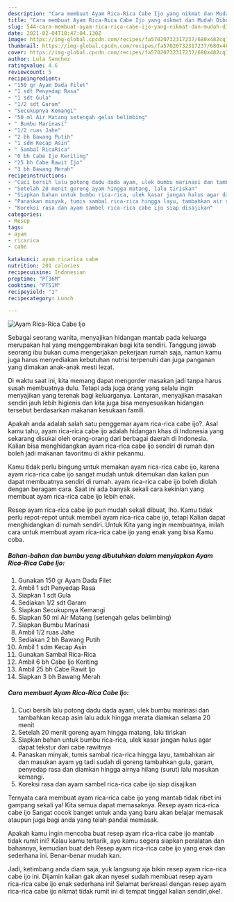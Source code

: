 ```yaml
---
description: "Cara membuat Ayam Rica-Rica Cabe Ijo yang nikmat dan Mudah Dibuat"
title: "Cara membuat Ayam Rica-Rica Cabe Ijo yang nikmat dan Mudah Dibuat"
slug: 544-cara-membuat-ayam-rica-rica-cabe-ijo-yang-nikmat-dan-mudah-dibuat
date: 2021-02-04T18:47:04.130Z
image: https://img-global.cpcdn.com/recipes/fa57020732317237/680x482cq70/ayam-rica-rica-cabe-ijo-foto-resep-utama.jpg
thumbnail: https://img-global.cpcdn.com/recipes/fa57020732317237/680x482cq70/ayam-rica-rica-cabe-ijo-foto-resep-utama.jpg
cover: https://img-global.cpcdn.com/recipes/fa57020732317237/680x482cq70/ayam-rica-rica-cabe-ijo-foto-resep-utama.jpg
author: Lula Sanchez
ratingvalue: 4.6
reviewcount: 5
recipeingredient:
- "150 gr Ayam Dada Filet"
- "1 sdt Penyedap Rasa"
- "1 sdt Gula"
- "1/2 sdt Garam"
- "Secukupnya Kemangi"
- "50 ml Air Matang setengah gelas belimbing"
- " Bumbu Marinasi"
- "1/2 ruas Jahe"
- "2 bh Bawang Putih"
- "1 sdm Kecap Asin"
- " Sambal RicaRica"
- "6 bh Cabe Ijo Keriting"
- "25 bh Cabe Rawit Ijo"
- "3 bh Bawang Merah"
recipeinstructions:
- "Cuci bersih lalu potong dadu dada ayam, ulek bumbu marinasi dan tambahkan kecap asin lalu aduk hingga merata diamkan selama 20 menit"
- "Setelah 20 menit goreng ayam hingga matang, lalu tiriskan"
- "Siapkan bahan untuk bumbu rica-rica, ulek kasar jangan halus agar dapat tekstur dari cabe rawitnya"
- "Panaskan minyak, tumis sambal rica-rica hingga layu, tambahkan air dan masukan ayam yg tadi sudah di goreng tambahkan gula, garam, penyedap rasa dan diamkan hingga airnya hilang (surut) lalu masukan kemangi."
- "Koreksi rasa dan ayam sambel rica-rica cabe ijo siap disajikan"
categories:
- Resep
tags:
- ayam
- ricarica
- cabe

katakunci: ayam ricarica cabe 
nutrition: 201 calories
recipecuisine: Indonesian
preptime: "PT36M"
cooktime: "PT51M"
recipeyield: "1"
recipecategory: Lunch

---
```



![Ayam Rica-Rica Cabe Ijo](https://img-global.cpcdn.com/recipes/fa57020732317237/680x482cq70/ayam-rica-rica-cabe-ijo-foto-resep-utama.jpg)

Sebagai seorang wanita, menyajikan hidangan mantab pada keluarga merupakan hal yang menggembirakan bagi kita sendiri. Tanggung jawab seorang ibu bukan cuma mengerjakan pekerjaan rumah saja, namun kamu juga harus menyediakan kebutuhan nutrisi terpenuhi dan juga panganan yang dimakan anak-anak mesti lezat.

Di waktu  saat ini, kita memang dapat mengorder masakan jadi tanpa harus susah membuatnya dulu. Tetapi ada juga orang yang selalu ingin menyajikan yang terenak bagi keluarganya. Lantaran, menyajikan masakan sendiri jauh lebih higienis dan kita juga bisa menyesuaikan hidangan tersebut berdasarkan makanan kesukaan famili. 



Apakah anda adalah salah satu penggemar ayam rica-rica cabe ijo?. Asal kamu tahu, ayam rica-rica cabe ijo adalah hidangan khas di Indonesia yang sekarang disukai oleh orang-orang dari berbagai daerah di Indonesia. Kalian bisa menghidangkan ayam rica-rica cabe ijo sendiri di rumah dan boleh jadi makanan favoritmu di akhir pekanmu.

Kamu tidak perlu bingung untuk memakan ayam rica-rica cabe ijo, karena ayam rica-rica cabe ijo sangat mudah untuk ditemukan dan kalian pun dapat membuatnya sendiri di rumah. ayam rica-rica cabe ijo boleh diolah dengan beragam cara. Saat ini ada banyak sekali cara kekinian yang membuat ayam rica-rica cabe ijo lebih enak.

Resep ayam rica-rica cabe ijo pun mudah sekali dibuat, lho. Kamu tidak perlu repot-repot untuk membeli ayam rica-rica cabe ijo, tetapi Kalian dapat menghidangkan di rumah sendiri. Untuk Kita yang ingin membuatnya, inilah cara untuk membuat ayam rica-rica cabe ijo yang enak yang bisa Kamu coba.

<!--inarticleads1-->

##### Bahan-bahan dan bumbu yang dibutuhkan dalam menyiapkan Ayam Rica-Rica Cabe Ijo:

1. Gunakan 150 gr Ayam Dada Filet
1. Ambil 1 sdt Penyedap Rasa
1. Siapkan 1 sdt Gula
1. Sediakan 1/2 sdt Garam
1. Siapkan Secukupnya Kemangi
1. Siapkan 50 ml Air Matang (setengah gelas belimbing)
1. Siapkan  Bumbu Marinasi
1. Ambil 1/2 ruas Jahe
1. Sediakan 2 bh Bawang Putih
1. Ambil 1 sdm Kecap Asin
1. Gunakan  Sambal Rica-Rica
1. Ambil 6 bh Cabe Ijo Keriting
1. Ambil 25 bh Cabe Rawit Ijo
1. Siapkan 3 bh Bawang Merah




<!--inarticleads2-->

##### Cara membuat Ayam Rica-Rica Cabe Ijo:

1. Cuci bersih lalu potong dadu dada ayam, ulek bumbu marinasi dan tambahkan kecap asin lalu aduk hingga merata diamkan selama 20 menit
1. Setelah 20 menit goreng ayam hingga matang, lalu tiriskan
1. Siapkan bahan untuk bumbu rica-rica, ulek kasar jangan halus agar dapat tekstur dari cabe rawitnya
1. Panaskan minyak, tumis sambal rica-rica hingga layu, tambahkan air dan masukan ayam yg tadi sudah di goreng tambahkan gula, garam, penyedap rasa dan diamkan hingga airnya hilang (surut) lalu masukan kemangi.
1. Koreksi rasa dan ayam sambel rica-rica cabe ijo siap disajikan




Ternyata cara membuat ayam rica-rica cabe ijo yang mantab tidak ribet ini gampang sekali ya! Kita semua dapat memasaknya. Resep ayam rica-rica cabe ijo Sangat cocok banget untuk anda yang baru akan belajar memasak ataupun juga bagi anda yang telah pandai memasak.

Apakah kamu ingin mencoba buat resep ayam rica-rica cabe ijo mantab tidak rumit ini? Kalau kamu tertarik, ayo kamu segera siapkan peralatan dan bahannya, kemudian buat deh Resep ayam rica-rica cabe ijo yang enak dan sederhana ini. Benar-benar mudah kan. 

Jadi, ketimbang anda diam saja, yuk langsung aja bikin resep ayam rica-rica cabe ijo ini. Dijamin kalian gak akan nyesel sudah membuat resep ayam rica-rica cabe ijo enak sederhana ini! Selamat berkreasi dengan resep ayam rica-rica cabe ijo nikmat tidak rumit ini di tempat tinggal kalian sendiri,oke!.

